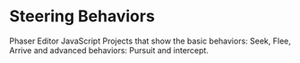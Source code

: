 # Steering Behaviors
Phaser Editor JavaScript Projects that show the basic behaviors: Seek, Flee, Arrive and advanced behaviors: Pursuit and intercept.
